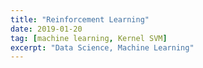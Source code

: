 ```yaml
---
title: "Reinforcement Learning"
date: 2019-01-20
tag: [machine learning, Kernel SVM]
excerpt: "Data Science, Machine Learning"
---
```


